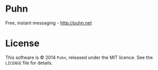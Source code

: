 # Puhn
Free, instant messaging - http://puhn.net
# License

This software is © 2014 `Puhn`, released under the MIT licence.
See the `LICENSE` file for details.
